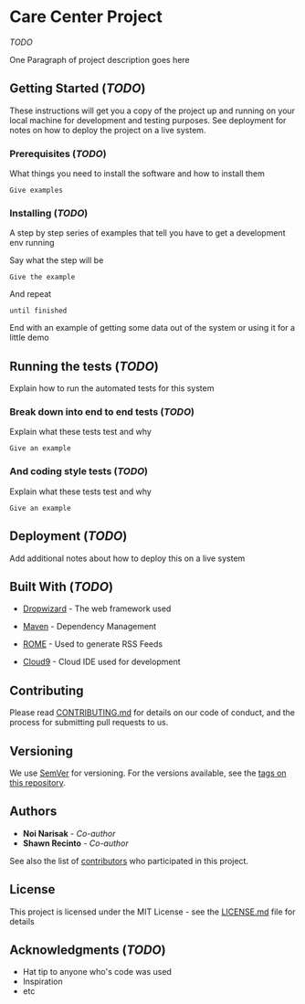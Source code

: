 # Care Center Project

_TODO_

One Paragraph of project description goes here

## Getting Started (_TODO_)

These instructions will get you a copy of the project up and running on your local machine for development and testing purposes. See deployment for notes on how to deploy the project on a live system.

### Prerequisites (_TODO_)

What things you need to install the software and how to install them

```
Give examples
```

### Installing (_TODO_)

A step by step series of examples that tell you have to get a development env running

Say what the step will be

```
Give the example
```

And repeat

```
until finished
```

End with an example of getting some data out of the system or using it for a little demo

## Running the tests (_TODO_)

Explain how to run the automated tests for this system

### Break down into end to end tests (_TODO_)

Explain what these tests test and why

```
Give an example
```

### And coding style tests (_TODO_)

Explain what these tests test and why

```
Give an example
```

## Deployment (_TODO_)

Add additional notes about how to deploy this on a live system

## Built With (_TODO_)

* [Dropwizard](http://www.dropwizard.io/1.0.2/docs/) - The web framework used
* [Maven](https://maven.apache.org/) - Dependency Management
* [ROME](https://rometools.github.io/rome/) - Used to generate RSS Feeds

* [Cloud9](https://cloud9.io) - Cloud IDE used for development

## Contributing

Please read [CONTRIBUTING.md](../blob/master/.github/CONTRIBUTING.md) for details on our code of conduct, and the process for submitting pull requests to us.

## Versioning

We use [SemVer](http://semver.org/) for versioning. For the versions available, see the [tags on this repository](https://github.com/your/project/tags). 

## Authors

* **Noi Narisak** - *Co-author* 
* **Shawn Recinto** - *Co-author* 

See also the list of [contributors](https://github.com/your/project/contributors) who participated in this project.

## License

This project is licensed under the MIT License - see the [LICENSE.md](LICENSE.md) file for details

## Acknowledgments (_TODO_)

* Hat tip to anyone who's code was used
* Inspiration
* etc
